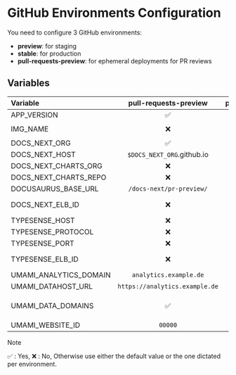 # GitHub Environments Configuration

You need to configure 3 GitHub environments:

- **preview**: for staging
- **stable**: for production
- **pull-requests-preview**: for ephemeral deployments for PR reviews

## Variables

| Variable               |     pull-requests-preview      |   preview   |   stable    | Default/Description                          |
| :--------------------- | :----------------------------: | :---------: | :---------: | :------------------------------------------- |
| APP_VERSION            |               ✅               |     ✅      |     ✅      | `0.1`                                        |
| IMG_NAME               |               ❌               | `docs-next` | `docs-next` | Docker Image Name                            |
| DOCS_NEXT_ORG          |               ✅               |     ✅      |     ✅      | GitHub Org Name                              |
| DOCS_NEXT_HOST         |   `$DOCS_NEXT_ORG`.github.io   |     ✅      |     ✅      | Domain name                                  |
| DOCS_NEXT_CHARTS_ORG   |               ❌               |     ✅      |     ✅      | GitHub Org Name                              |
| DOCS_NEXT_CHARTS_REPO  |               ❌               |     ✅      |     ✅      | GitHub Org Name                              |
| DOCUSAURUS_BASE_URL    |    `/docs-next/pr-preview/`    |     ❌      |     ❌      | Docusaurus `baseUrl`                         |
| DOCS_NEXT_ELB_ID       |               ❌               |     ✅      |     ✅      | Elastic Load Balancer ID                     |
| TYPESENSE_HOST         |               ❌               |     ✅      |     ✅      | Domain name                                  |
| TYPESENSE_PROTOCOL     |               ❌               |     ✅      |     ✅      | `https`                                      |
| TYPESENSE_PORT         |               ❌               |     ✅      |     ✅      | `443`                                        |
| TYPESENSE_ELB_ID       |               ❌               |     ✅      |     ✅      | Elastic Load Balancer ID                     |
| UMAMI_ANALYTICS_DOMAIN |     `analytics.example.de`     |     ✅      |     ✅      | Domain name                                  |
| UMAMI_DATAHOST_URL     | `https://analytics.example.de` |     ✅      |     ✅      | Umami URL                                    |
| UMAMI_DATA_DOMAINS     |               ✅               |     ✅      |     ✅      | Umami Allowed CORS Domains `$DOCS_NEXT_HOST` |
| UMAMI_WEBSITE_ID       |            `00000`             |     ✅      |     ✅      | Umami WebSite ID                             |

> [!NOTE]
> ✅ : Yes,
> ❌ : No,
> Otherwise use either the default value or the one dictated per environment.
